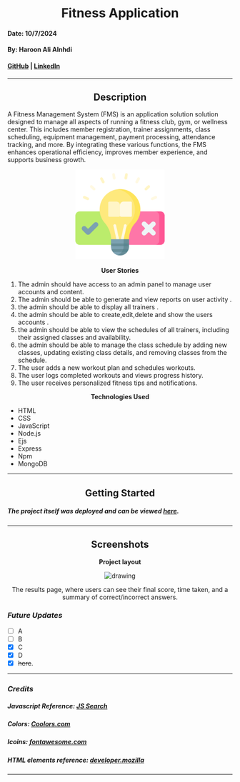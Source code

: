 <h1 align="center">Fitness Application</h1>

#### Date: 10/7/2024
#### By: Haroon Ali Alnhdi

#### [GitHub](https://github.com/HaroonAlnhdi) | [LinkedIn](https://www.linkedin.com/in/haroon-alnhdi-849048309/) 
***

<h2 align="center">Description</h2>

A Fitness Management System (FMS) is an application solution  solution designed to manage all aspects of running a fitness club, gym, or wellness center. This includes member registration, trainer assignments, class scheduling, equipment management, payment processing, attendance tracking, and more. By integrating these various functions, the FMS enhances operational efficiency, improves member experience, and supports business growth.

<p align="center">
<img src="https://github.com/HaroonAlnhdi/Project-Plan/blob/main/image.png?raw=true" alt="drawing" width="200"/>
</p>

<p align="center"><b>User Stories</b></p>

1. The admin should have access to an admin panel to manage user accounts and content.
2. The admin should be able to generate and view reports on user activity .
3. the admin should be able to display all trainers .
4. the admin should be able to create,edit,delete and show the users accounts .
5. the admin should be able to view the schedules of all trainers, including their assigned classes and availability.
6. the admin should be able to manage the class schedule by adding new classes, updating existing class details, and removing classes from the schedule.
6. The user adds a new workout plan and schedules workouts.
7. The user logs completed workouts and views progress history.
8. The user receives personalized fitness tips and notifications.


<p align="center"><b>Technologies Used</b></p>

* HTML
* CSS
* JavaScript
* Node.js
* Ejs
* Express
* Npm
* MongoDB
***

<h2 align="center">Getting Started</h2>

##### The project itself was deployed and can be viewed [here](https://haroonalnhdi.github.io/Quiz-Game/).

***

<h2 align="center">Screenshots</h2>

<p align="center"><b>Project layout</b></p>

<p align="center">
<img src="Images/p3.jpg" alt="drawing" width="800" height="400"/>
</p>

<p align="center">The results page, where users can see their final score, time taken, and a summary of correct/incorrect answers.</p>


### ***Future Updates***

- [ ] A
- [ ] B
- [x] C
- [x] D
- [x] ~~here~~.
***
### ***Credits***

##### Javascript Reference: [JS Search](https://www.thaicreate.com/javascript-manual/index.htm)

##### Colors: [Coolors.com](https://coolors.co/d6e681-babf95-c4ad83-c6b677-dbb957)

##### Icoins: [fontawesome.com](https://fontawesome.com/search)
##### HTML elements reference: [developer.mozilla](https://developer.mozilla.org/en-US/docs/Web/HTML/Element)

***

















